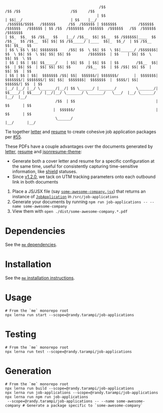 ```plaintext
                                           /$$                                            /$$ /$$                       /$$     /$$
                                          | $$                                           | $$|__/                      | $$    |__/
 /$$$$$$/$$$$   /$$$$$$      /$$  /$$$$$$ | $$$$$$$          /$$$$$$   /$$$$$$   /$$$$$$ | $$ /$$  /$$$$$$$  /$$$$$$  /$$$$$$   /$$  /$$$$$$  /$$$$$$$
| $$_  $$_  $$ /$$__  $$    |__/ /$$__  $$| $$__  $$ /$$$$$$|____  $$ /$$__  $$ /$$__  $$| $$| $$ /$$_____/ |____  $$|_  $$_/  | $$ /$$__  $$| $$__  $$
| $$ \ $$ \ $$| $$$$$$$$     /$$| $$  \ $$| $$  \ $$|______/ /$$$$$$$| $$  \ $$| $$  \ $$| $$| $$| $$        /$$$$$$$  | $$    | $$| $$  \ $$| $$  \ $$
| $$ | $$ | $$| $$_____/    | $$| $$  | $$| $$  | $$        /$$__  $$| $$  | $$| $$  | $$| $$| $$| $$       /$$__  $$  | $$ /$$| $$| $$  | $$| $$  | $$
| $$ | $$ | $$|  $$$$$$$ /$$| $$|  $$$$$$/| $$$$$$$/       |  $$$$$$$| $$$$$$$/| $$$$$$$/| $$| $$|  $$$$$$$|  $$$$$$$  |  $$$$/| $$|  $$$$$$/| $$  | $$
|__/ |__/ |__/ \_______/|__/| $$ \______/ |_______/         \_______/| $$____/ | $$____/ |__/|__/ \_______/ \_______/   \___/  |__/ \______/ |__/  |__/
                       /$$  | $$                                     | $$      | $$
                      |  $$$$$$/                                     | $$      | $$
                       \______/                                      |__/      |__/
```

Tie together [letter](../letter) and [resume](../resume) to create cohesive job application packages per [#55](https://github.com/randytarampi/me/issues/55).

These PDFs have a couple advantages over the documents generated by [letter](../letter), [resume](../resume) and [jsonresume-theme](../jsonresume-theme):
- Generate both a cover letter and resume for a specific configuration at the same time, useful for consistently capturing time-sensitive information, like [shield](https://github.com/randytarampi/me/tree/master/packages/jsx/src/lib/components/link/shields) statuses.
- Since [v1.2.0](https://github.com/randytarampi/me/commit/171fdfb716b41c55d14d8469dc354c6ffa302a65), we tack on UTM tracking parameters onto each outbound link in both documents

1. Place a JS/JSX file (say [`some-awesome-company.jsx`](https://github.com/randytarampi/me/blob/master/packages/job-application/src/job-applications/some-awesome-company.jsx)) that returns an instance of [`JobApplication`](./src/lib/jobApplication) in `/src/job-applications`
2. Generate your documents by running `npm run job-applications -- --name some-awesome-company`
3. View them with `open ./dist/some-awesome-company.*.pdf`

# Dependencies

See the [`me` dependencies](../../README.md#Dependencies).

# Installation

See the [`me` installation instructions](../../README.md#Installation).

# Usage

```
# From the `me` monorepo root
npx lerna run start --scope=@randy.tarampi/job-applications
```

# Testing

```
# From the `me` monorepo root
npx lerna run test --scope=@randy.tarampi/job-applications
```

# Generation

```
# From the `me` monorepo root
npx lerna run build --scope=@randy.tarampi/job-applications
npx lerna run job-applications --scope=@randy.tarampi/job-applications
npx lerna run npm run job-applications
 --scope=@randy.tarampi/job-applications -- --name some-awesome-company # Generate a package specific to `some-awesome-company`
```
